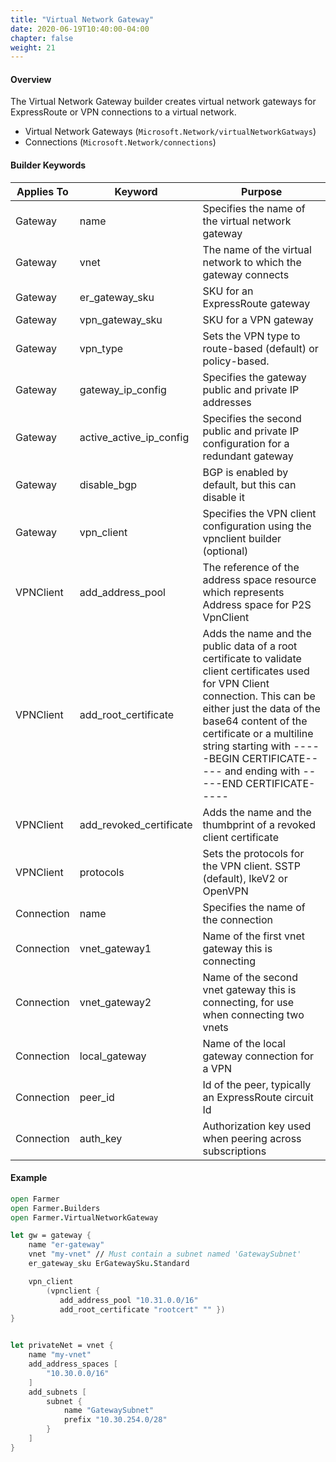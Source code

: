 ```yaml
---
title: "Virtual Network Gateway"
date: 2020-06-19T10:40:00-04:00
chapter: false
weight: 21
---
```


#### Overview
The Virtual Network Gateway builder creates virtual network gateways for ExpressRoute or VPN connections to a virtual network.

* Virtual Network Gateways (`Microsoft.Network/virtualNetworkGatways`)
* Connections (`Microsoft.Network/connections`)

#### Builder Keywords

| Applies To | Keyword | Purpose |
|-|-|-|
| Gateway | name | Specifies the name of the virtual network gateway |
| Gateway | vnet | The name of the virtual network to which the gateway connects |
| Gateway | er_gateway_sku | SKU for an ExpressRoute gateway |
| Gateway | vpn_gateway_sku | SKU for a VPN gateway |
| Gateway | vpn_type | Sets the VPN type to route-based (default) or policy-based. |
| Gateway | gateway_ip_config | Specifies the gateway public and private IP addresses |
| Gateway | active_active_ip_config | Specifies the second public and private IP configuration for a redundant gateway |
| Gateway | disable_bgp | BGP is enabled by default, but this can disable it |
| Gateway | vpn_client | Specifies the VPN client configuration using the vpnclient builder (optional) |
| VPNClient | add_address_pool | The reference of the address space resource which represents Address space for P2S VpnClient |
| VPNClient | add_root_certificate | Adds the name and the public data of a root certificate to validate client certificates used for VPN Client connection. This can be either just the data of the base64 content of the certificate or a multiline string starting with -----BEGIN CERTIFICATE----- and ending with -----END CERTIFICATE----- |
| VPNClient | add_revoked_certificate | Adds the name and the thumbprint of a revoked client certificate |
| VPNClient | protocols | Sets the protocols for the VPN client. SSTP (default), IkeV2 or OpenVPN |
| Connection | name | Specifies the name of the connection |
| Connection | vnet_gateway1 | Name of the first vnet gateway this is connecting |
| Connection | vnet_gateway2 | Name of the second vnet gateway this is connecting, for use when connecting two vnets |
| Connection | local_gateway | Name of the local gateway connection for a VPN |
| Connection | peer_id | Id of the peer, typically an ExpressRoute circuit Id |
| Connection | auth_key | Authorization key used when peering across subscriptions |

#### Example

```fsharp
open Farmer
open Farmer.Builders
open Farmer.VirtualNetworkGateway

let gw = gateway {
    name "er-gateway"
    vnet "my-vnet" // Must contain a subnet named 'GatewaySubnet'
    er_gateway_sku ErGatewaySku.Standard

    vpn_client
        (vpnclient {
           add_address_pool "10.31.0.0/16"
           add_root_certificate "rootcert" "" })
}


let privateNet = vnet {
    name "my-vnet"
    add_address_spaces [
        "10.30.0.0/16"
    ]
    add_subnets [
        subnet {
            name "GatewaySubnet"
            prefix "10.30.254.0/28"
        }
    ]
}
```
